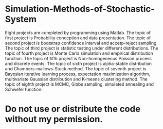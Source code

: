 # Simulation-Methods-of-Stochastic-System
Eight projects are completed by programming using Matlab.
The topic of first project is Probability conception and data presentation.
The topic of second project is bootstrap confidence interval and accetp-reject sampling.
The topic of third project is statistic testing under different distributions.
The topic of fourth project is Monte Carlo simulation and empirical distribution function.
The topic of fifth project is Non-homogeneous Poisson process and discrete events.
The topic of sixth project is alpha-stable distribution and Chambers-mallows-Stuck method.
The topic of seventh project is Bayesian iterative learning process, expectation maximization algorithm, multivariate Gaussian distribution and K-means clustering method.
The topic of eighth project is MCMC, Gibbs sampling, simulated annealing and Schwefel function.

# Do not use or distribute the code without my permission.
